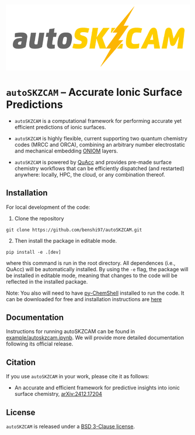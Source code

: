 <div align="center">
  <img src=https://github.com/benshi97/autoSKZCAM/blob/main/docs/images/logo.png width="700"><br>
</div>

# `autoSKZCAM` – Accurate Ionic Surface Predictions

- `autoSKZCAM` is a computational framework for performing accurate yet efficient predictions of ionic surfaces.

- `autoSKZCAM` is highly flexible, current supporting two quantum chemistry codes (MRCC and ORCA), combining an arbitrary number electrostatic and mechanical embedding [ONIOM](https://pubs.acs.org/doi/10.1021/cr5004419) layers.

- `autoSKZCAM` is powered by [QuAcc](https://github.com/Quantum-Accelerators/quacc) and provides pre-made surface chemistry workflows that can be efficiently dispatched (and restarted) anywhere: locally, HPC, the cloud, or any combination thereof.

## Installation

For local development of the code:

1. Clone the repository

```
git clone https://github.com/benshi97/autoSKZCAM.git
```

2. Then install the package in editable mode.

```
pip install -e .[dev]
```

where this command is run in the root directory. All dependences (i.e., QuAcc) will be automatically installed. By using the `-e` flag, the package will be installed in editable mode, meaning that changes to the code will be reflected in the installed package.

Note: You also will need to have [py-ChemShell](https://chemshell.org/) installed to run the code. It can be downloaded for free and installation instructions are [here](https://chemshell.org/static_files/py-chemshell/manual/build/html/install.html)

## Documentation

Instructions for running autoSKZCAM can be found in [example/autoskzcam.ipynb](example/autoskzcam.ipynb). We will provide more detailed documentation following its official release.

## Citation

If you use `autoSKZCAM` in your work, please cite it as follows:

- An accurate and efficient framework for predictive insights into ionic surface chemistry, [arXiv:2412.17204](https://arxiv.org/abs/2412.17204)

## License

`autoSKZCAM` is released under a [BSD 3-Clause license](https://github.com/quantum-accelerators/quacc/blob/main/LICENSE.md).

